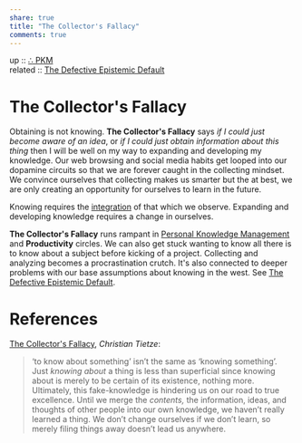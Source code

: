 ```yaml
---  
share: true  
title: "The Collector's Fallacy"  
comments: true  
---  
```

up :: [∴ PKM](./%E2%88%B4-PKM.md)  
related :: [The Defective Epistemic Default](../The%20Defective%20Epistemic%20Default.md)  
  
# The Collector's Fallacy  
Obtaining is not knowing. **The Collector's Fallacy** says *if I could just become aware of an idea*, or *if I could just obtain information about this thing* then I will be well on my way to expanding and developing my knowledge. Our web browsing and social media habits get looped into our dopamine circuits so that we are forever caught in the collecting mindset. We convince ourselves that collecting makes us smarter but the at best, we are only creating an opportunity for ourselves to learn in the future.  
  
Knowing requires the [integration](../Subsidiary%20Focal%20Integration.md) of that which we observe. Expanding and developing knowledge requires a change in ourselves.   
  
**The Collector's Fallacy** runs rampant in [Personal Knowledge Management](./Personal-Knowledge-Management.md) and **Productivity** circles. We can also get stuck wanting to know all there is to know about a subject before kicking of a project. Collecting and analyzing becomes a procrastination crutch. It's also connected to deeper problems with our base assumptions about knowing in the west. See [The Defective Epistemic Default](../The%20Defective%20Epistemic%20Default.md).  
  
# References  
  
[The Collector's Fallacy](https://zettelkasten.de/posts/collectors-fallacy/), *Christian Tietze*:  
  
> ‘to know about something’ isn’t the same as ‘knowing something’. Just _knowing about_ a thing is less than superficial since knowing about is merely to be certain of its existence, nothing more. Ultimately, this fake-knowledge is hindering us on our road to true excellence. Until we merge the _contents,_ the information, ideas, and thoughts of other people into our own knowledge, we haven’t really learned a thing. We don’t change ourselves if we don’t learn, so merely filing things away doesn’t lead us anywhere.